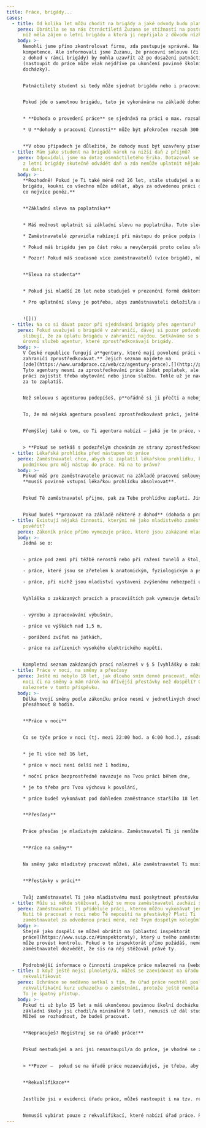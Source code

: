 ```yaml
---
title: Práce, brigády...
cases:
  - title: Od kolika let můžu chodit na brigády a jaké odvody budu platit?
    perex: Obrátila se na nás čtrnáctiletá Zuzana se stížností na postup firmy, u
      níž měla zájem o letní brigádu a která ji nepřijala z důvodu nízkého věku.
    body: >-
      Nemohli jsme přímo zkontrolovat firmu, zda postupuje správně. Na to nemáme
      kompetence. Ale informovali jsme Zuzanu, že pracovní smlouvu (či některou
      z dohod v rámci brigády) by mohla uzavřít až po dosažení patnácti let věku
      (nastoupit do práce může však nejdříve po ukončení povinné školní
      docházky).


      Patnáctiletý student si tedy může sjednat brigádu nebo i pracovní smlouvu bez souhlasu rodiče (např. ale tzv. dohodu o hmotné odpovědnosti lze uzavřít nejdříve v den, kdy dosáhne osmnácti let věku). Firma tedy postupovala správně, když Zuzanu do práce nepřijala.


      Pokud jde o samotnou brigádu, tato je vykonávána na základě dohody o provedení práce nebo dohody o pracovní činnosti. Jaké jsou v tom rozdíly?


      * **Dohoda o provedení práce** se sjednává na práci o max. rozsahu 300 hodin v kalendářním roce a do výdělku nižšího než 10 000,- Kč měsíčně zaměstnavatel není povinen platit ani zdravotní pojištění, ani sociální pojištění. Výplata podléhá „jen“ srážkové dani ve výši 15 %. Tento typ dohody je pro studentské brigády nejčastější. 

      * U **dohody o pracovní činnosti** může být překročen rozsah 300 hodin v kalendářním roce, avšak maximálně přípustný počet odpracovaných hodin je nejvýše polovina běžné týdenní pracovní doby (tedy 20 hodin za týden). Zdravotní, sociální a nemocenské pojištění platí zaměstnanec i zaměstnavatel z odměny od 3 500,- Kč za měsíc.


      **V obou případech je důležité, že dohody musí být uzavřeny písemně a podepisuje jí vždy ten, kdo ji uzavírá. U brigád mladistvých tak není nutný podpis či schválení jejich rodičů.**
  - title: Mám jako student na brigádě nárok na nižší daň z příjmů?
    perex: Odpovídali jsme na dotaz osmnáctiletého Erika. Dotazoval se nás, zda musí
      z letní brigády skutečně odvádět daň a zda nemůže uplatnit nějakou slevu
      na dani.
    body: >-
      **Rozhodně! Pokud je Ti také méně než 26 let, stále studuješ a našel/a sis
      brigádu, koukni co všechno může udělat, abys za odvedenou práci dostal/a
      co nejvíce peněz.** 


      **Základní sleva na poplatníka**


      * Máš možnost uplatnit si základní slevu na poplatníka. Tuto slevu si může uplatnit každý. Pro rok 2022 je výše slevy 30 840 Kč. To znamená, že Tvá celková daň z příjmů za celý rok 2022 může být snížena o tuto částku.

      * Zaměstnavatelé zpravidla nabízejí při nástupu do práce podpis [tzv. růžového prohlášení](https://www.financnisprava.cz/assets/cs/prilohy/dt-upozorneni-mf-k-tiskopisum/5457_26.pdf) (prohlášení poplatníka daně z příjmů fyzických osob ze závislé činnosti). V tomto prohlášení můžeš vyplnit, že chceš slevu uplatnit. Zaměstnavatel Ti pak bude vyplácet mzdu, ve které Ti sníží zálohu na daň až o 2 570 Kč, což je výše slevy na poplatníka připadající na jeden měsíc.

      * Pokud máš brigádu jen po část roku a nevyčerpáš proto celou slevu na poplatníka (tzn., že i přes uplatnění slevy stále platíš daň), můžeš do konce března následujícího roku podat daňové přiznání a uplatnit celou slevu, nebo můžeš svého zaměstnavatele do 15. února následujícího roku požádat o tzv. roční zúčtování daně a uplatnit si zbytek slevy na dani. Finanční úřad Ti pak vrátí přeplatek na dani, kterou si v průběhu roku zaplatil/a.

      * Pozor! Pokud máš současně více zaměstnavatelů (více brigád), můžeš tzv. růžové prohlášení podepsat pouze u jednoho z nich. Jestliže máš navíc v průběhu roku více brigád současně, nemůžeš požádat o roční zúčtování daně. Pokud bys tedy chtěl/a v tomto případě uplatnit slevu na dani a požádat o vrácení přeplatku na dani, budeš muset podat daňové přiznání.


      **Sleva na studenta**


      * Pokud jsi mladší 26 let nebo studuješ v prezenční formě doktorský studijní program a je Ti méně než 28 let, pak si můžeš kromě základní slevy na poplatníka uplatnit také slevu na studenta ve výši 4 020 Kč za rok. Zaměstnavatel Ti pak bude zálohu na daň za každý měsíc snižovat o dalších 335 Kč.

      * Pro uplatnění slevy je potřeba, abys zaměstnavateli doložil/a aktuální potvrzení o studiu.


      ![]()
  - title: Na co si dávat pozor při sjednávání brigády přes agenturu?
    perex: Pokud uvažuješ o brigádě v zahraničí, dávej si pozor podvodníky, kteří
      slibují, že za úplatu brigádu v zahraničí najdou. Setkáváme se s různou
      úrovní služeb agentur, které zprostředkovávají brigády.
    body: >-
      V České republice fungují a**gentury, které mají povolení práci v
      zahraničí zprostředkovávat.** Jejich seznam najdete na
      [zde](https://www.uradprace.cz/web/cz/agentury-prace).[](http://portal.mpsv.cz/sz/obcane/zpr_prace)
      Tyto agentury nesmí za zprostředkování práce žádat poplatek, ale mohou k
      práci zajistit třeba ubytování nebo jinou službu. Tohle už je navíc, proto
      za to zaplatíš.


      Než smlouvu s agenturou podepíšeš, p**ořádně si ji přečti a neboj se zeptat na to, co ti není jasné.** Nejlepší je, když smlouvu ještě před podpisem dáš přečíst někomu zkušenému. **Nikdy nepodepisuj smlouvu, které nerozumíš!** Vždy si pečlivě přečti, k čemu se zavazuješ, jaké budou tvé povinnosti, jaké jsou povinnosti agentury nebo zaměstnavatele. Vždycky také žádej kopii smlouvy a schovej si ji.


      To, že má nějaká agentura povolení zprostředkovávat práci, ještě neznamená, že je to dobrá agentura. Ptej se známých, jestli s ní mají nějaké zkušenosti, a jaké. Spoustu informací a referencí najdeš určitě i na internetu. 


      Přemýšlej také o tom, co Ti agentura nabízí – jaká je to práce, v jakých podmínkách, za kolik peněz. **Buď zvlášť opatrní, pokud vám někdo nabízí za běžnou nebo dokonce snadnou práci příliš vysoké výdělky.** Za sbírání jahod těžko vyděláte statisíce.


      > **Pokud se setkáš s podezřelým chováním ze strany zprostředkovatelské agentury nebo zaměstnavatele, můžeš se obrátit na nejbližší [úřad práce](https://www.uradprace.cz/web/cz/krajske-pobocky) nebo [oblastní inspektorát práce](https://www.suip.cz/#inspektoraty), které tam mohou provést kontrolu.**
  - title: Lékařská prohlídka před nástupem do práce
    perex: Zaměstnavatel chce, abych si zaplatil lékařskou prohlídku, která je
      podmínkou pro můj nástup do práce. Má na to právo?
    body: >-
      Pokud máš pro zaměstnavatele pracovat na základě pracovní smlouvy, pak
      **musíš povinně vstupní lékařkou prohlídku absolvovat**. 


      Pokud Tě zaměstnavatel přijme, pak za Tebe prohlídku zaplatí. Jinak si ji hradíš sám. Může Ti ji ale uhradit, i když Tě nepřijme. 


      Pokud budeš **pracovat na základě některé z dohod** (dohoda o provedení práce, dohoda o pracovní činnosti), pak pro Tebe **není prohlídka povinná**. Když ale zaměstnavatel na jejím provedení trvá, pak platí, že Ti ji uhradí, pokud Tě přijme.
  - title: Existují nějaká činnosti, kterými mě jako mladistvého zaměstnavatel nesmí
      pověřit?
    perex: Zákoník práce přímo vymezuje práce, které jsou zakázané mladistvým.
    body: >-
      Jedná se o:


      - práce pod zemí při těžbě nerostů nebo při ražení tunelů a štol,

      - práce, které jsou se zřetelem k anatomickým, fyziologickým a psychickým zvláštnostem mladistvých pro ně nepřiměřené, nebezpečné nebo škodlivé jejich zdraví,

      - práce, při nichž jsou mladiství vystaveni zvýšenému nebezpečí úrazu nebo při jejichž výkonu by mohli vážně ohrozit bezpečnost a zdraví ostatních zaměstnanců nebo jiných fyzických osob.


      Vyhláška o zakázaných pracích a pracovištích pak vymezuje detailněji seznam konkrétních prací, které nemůže mladiství vykonávat. Namátkově se jedná o:


      - výrobu a zpracovávání výbušnin, 

      - práce ve výškách nad 1,5 m,

      - porážení zvířat na jatkách, 

      - práce na zařízeních vysokého elektrického napětí.


      Kompletní seznam zakázaných prací nalezneš v § 5 [vyhlášky o zakázaných pracích a pracovištích](https://www.zakonyprolidi.cz/cs/2015-180). Zákazy některých prací mohou být vyhláškou rozšířeny i na zaměstnance ve věku do 21 let.
  - title: Práce v noci, na směny a přesčasy
    perex: Ještě mi nebylo 18 let, jak dlouho smím denně pracovat, můžu pracovat v
      noci či na směny a mám nárok na dřívější přestávky než dospělí? Odpovědi
      naleznete v tomto příspěvku.
    body: >-
      Délka tvojí směny podle zákoníku práce nesmí v jednotlivých dnech
      přesáhnout 8 hodin.


      **Práce v noci**


      Co se týče práce v noci (tj. mezi 22:00 hod. a 6:00 hod.), zásadou je, že mladiství v noci nesmí pracovat. Pracovat v noci můžeš pouze výjimečně, a to splňuješ-li všechny níže uvedené podmínky:


      * je Ti více než 16 let,

      * práce v noci není delší než 1 hodinu,

      * noční práce bezprostředně navazuje na Tvou práci během dne, 

      * je to třeba pro Tvou výchovu k povolání,

      * práce budeš vykonávat pod dohledem zaměstnance staršího 18 let.


      **Přesčasy**


      Práce přesčas je mladistvým zakázána. Zaměstnavatel Ti ji nemůže nařídit ani výjimečně.


      **Práce na směny**


      Na směny jako mladistvý pracovat můžeš. Ale zaměstnavatel Ti musí umožnit odpočinout si alespoň 12 hodin mezi koncem jedné a začátkem druhé směny během 24 hodin po sobě jdoucích. Směny Ti zároveň musí rozepsat tak, aby sis během týdne nepřetržitě odpočinul minimálně 48 hodin, což odpovídá 2 dnům. Zákoník práce nepřipouští u mladistvých výjimky ani v mimořádných případech, jako např. při haváriích.


      **Přestávky v práci**


      Tvůj zaměstnavatel Ti jako mladistvému musí poskytnout přestávku na jídlo a oddech nejdéle po 4,5 hodinách nepřetržité práce. Tví dospělí spolupracovníci ji mohou čerpat stejně s Tebou, většinou však později dle pravidel zaměstnavatele, ale tak, aby si odpočinuli a nasvačili se nebo se naobědvali nejdéle po 6 hodinách práce. Délka přestávky je pro všechny stejně dlouhá a trvá 30 min..
  - title: Můžu si někde stěžovat, když se mnou zaměstnavatel zachází špatně?
    perex: Zaměstnavatel Ti přiděluje práci, kterou můžou vykonávat jen dospělí?
      Nutí tě pracovat v noci nebo Tě nepouští na přestávky? Platí Ti
      zaměstnavatel za odvedenou práci méně, než Tvým dospělým kolegům?
    body: >-
      Stejně jako dospělí se můžeš obrátit na [oblastní inspektorát
      práce](https://www.suip.cz/#inspektoraty), který u tvého zaměstnavatele
      může provést kontrolu. Pokud o to inspektorát přímo požádáš, neměl by se
      zaměstnavatel dozvědět, že sis na něj stěžoval právě ty.


      Podrobnější informace o činnosti inspekce práce nalezneš na [webových stránkách inspekce](http://www.suip.cz/)   nebo [zde](https://www.ochrance.cz/fileadmin/user_upload/Letaky/pracovnepravni-vztahy.pdf).
  - title: I když ještě nejsi plnoletý/á, můžeš se zaevidovat na úřadu práce i se
      rekvalifikovat
    perex: Ochránce se nedávno setkal s tím, že úřad práce nechtěl poslat na
      rekvalifikační kurz uchazečku o zaměstnání, protože ještě neměla 18 let.
      To je špatný přístup.
    body: >-
      Pokud ti už bylo 15 let a máš ukončenou povinnou školní docházku (do
      základní školy jsi chodil/a minimálně 9 let), nemusíš už dál studovat.
      Můžeš se rozhodnout, že budeš pracovat.


      **Nepracuješ? Registruj se na úřadě práce!**


      Pokud nestuduješ a ani jsi nenastoupil/a do práce, je vhodné se zaregistrovat na [úřadě práce](https://www.uradprace.cz/web/cz/krajske-pobocky). Pracovnice nebo pracovník úřadu práce s Tebou provedou pohovor, aby se dozvěděli víc o Tvých pracovních plánech a mohli Ti pomoct nalézt vhodnou práci. 


      > **Pozor –  pokud se na úřadě práce nezaeviduješ, je třeba, aby sis sám/sama platil/a zdravotní (případně i sociální) pojištění.**


      **Rekvalifikace**


      Jestliže jsi v evidenci úřadu práce, můžeš nastoupit i na tzv. rekvalifikaci a během kratší doby získat nové zkušenosti a dovednosti v oboru, který tě zajímá. Pokud stojíš o rekvalifikaci, zeptej se na konkrétní podmínky pracovnice či pracovníka úřadu práce v místě tvého bydliště. Podat musíš také písemnou žádost. Nevadí, že ti ještě nebylo 18 let.


      Nemusíš vybírat pouze z rekvalifikací, které nabízí úřad práce. Rekvalifikační kurz si můžeš zvolit sám/sama podle toho, co tě zajímá (např. zahradnické, kosmetické či kadeřnické služby). Svůj výběr ale s úřadem práce konzultuj. **Úřad práce Ti rekvalifikaci zaplatí pouze v případě, že vybraný rekvalifikační kurz odsouhlasí.**
---
```

